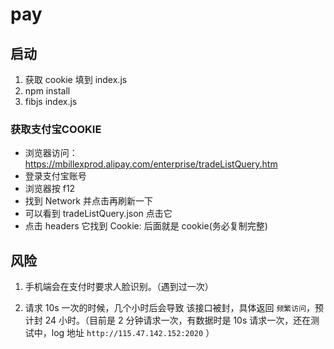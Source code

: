# pay

## 启动

1. 获取 cookie 填到 index.js
2. npm install 
3. fibjs index.js

### 获取支付宝COOKIE

- 浏览器访问：https://mbillexprod.alipay.com/enterprise/tradeListQuery.htm
- 登录支付宝账号
- 浏览器按 f12
- 找到 Network 并点击再刷新一下
- 可以看到 tradeListQuery.json 点击它
- 点击 headers 它找到 Cookie: 后面就是 cookie(务必复制完整)

## 风险

1. 手机端会在支付时要求人脸识别。（遇到过一次）

2. 请求 10s 一次的时候，几个小时后会导致 该接口被封，具体返回 `频繁访问`，预计封 24 小时。（目前是 2 分钟请求一次，有数据时是 10s 请求一次，还在测试中，log 地址 `http://115.47.142.152:2020` ）
